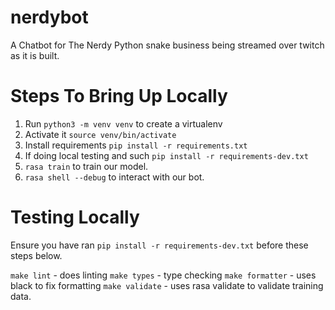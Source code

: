 # nerdybot
A Chatbot for The Nerdy Python snake business being streamed over twitch as it is built.

# Steps To Bring Up Locally
1. Run `python3 -m venv venv` to create a virtualenv
2. Activate it `source venv/bin/activate`
3. Install requirements `pip install -r requirements.txt`
4. If doing local testing and such `pip install -r requirements-dev.txt`
5. `rasa train` to train our model.
6. `rasa shell --debug` to interact with our bot.

# Testing Locally
Ensure you have ran `pip install -r requirements-dev.txt` before these steps below.

`make lint` - does linting
`make types` - type checking
`make formatter` - uses black to fix formatting
`make validate` - uses rasa validate to validate training data.